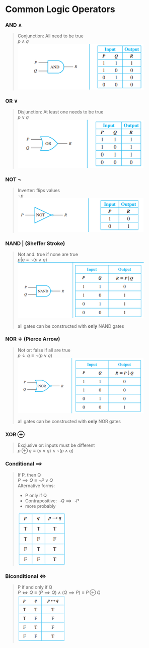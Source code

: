 # Common Logic Operators

### AND $\land$
> Conjunction: All need to be true \
> $p \land q$\
> <img src = "assets/and.png" width = 400></img>

### OR $\lor$
> Disjunction: At least one needs to be true \
> $p \lor q$ \
> <img src = "assets/or.png" width = 400></img>

### NOT $\lnot$
> Inverter: flips values \
> $\lnot p$\
> <img src = "assets/not.png" width = 400></img>

### NAND | (Sheffer Stroke)
> Not and: true if none are true\
> $p | q \equiv \lnot(p \land q)$\
> <img src = "assets/nand.png" width = 400></img>
>
> all gates can be constructed with **only** NAND gates

### NOR $\downarrow$ (Pierce Arrow)
> Not or: false if all are true\
> $p \downarrow q \equiv \lnot(p \lor q)$\
> <img src = "assets/nor.png" width = 400></img>
>
> all gates can be constructed with **only** NOR gates

### XOR $\oplus$
> Exclusive or: inputs must be different\
> $p \oplus q \equiv (p \lor q) \land \lnot (p \land q)$
>

### Conditional $\implies$
> If P, then Q\
> $P \implies Q \equiv \lnot P \lor Q$\
> Alternative forms:
>  - P only if Q
>  - Contrapositive: $\lnot Q \implies \lnot P$
>  - more probably
> 
> <img src = "assets/ttableif.png" width ="150px"></img>

### Biconditional $\iff$
> P if and only if Q \
> $P \iff Q \equiv (P \implies Q) \land (Q \implies P) \equiv P \oplus Q$ \
> <img src = "assets/ttableiff.png" width ="150px"></img>


